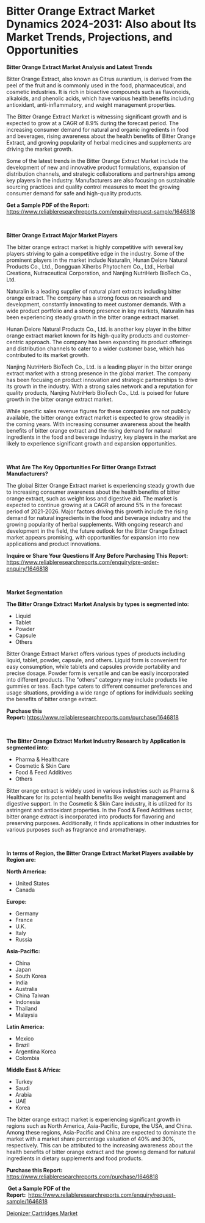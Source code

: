 <p><h1>Bitter Orange Extract Market Dynamics 2024-2031: Also about Its Market Trends, Projections, and Opportunities</h1></p><p><strong>Bitter Orange Extract Market Analysis and Latest Trends</strong></p>
<p><p>Bitter Orange Extract, also known as Citrus aurantium, is derived from the peel of the fruit and is commonly used in the food, pharmaceutical, and cosmetic industries. It is rich in bioactive compounds such as flavonoids, alkaloids, and phenolic acids, which have various health benefits including antioxidant, anti-inflammatory, and weight management properties.</p><p>The Bitter Orange Extract Market is witnessing significant growth and is expected to grow at a CAGR of 8.9% during the forecast period. The increasing consumer demand for natural and organic ingredients in food and beverages, rising awareness about the health benefits of Bitter Orange Extract, and growing popularity of herbal medicines and supplements are driving the market growth.</p><p>Some of the latest trends in the Bitter Orange Extract Market include the development of new and innovative product formulations, expansion of distribution channels, and strategic collaborations and partnerships among key players in the industry. Manufacturers are also focusing on sustainable sourcing practices and quality control measures to meet the growing consumer demand for safe and high-quality products.</p></p>
<p><strong>Get a Sample PDF of the Report:&nbsp;</strong> <a href="https://www.reliableresearchreports.com/enquiry/request-sample/1646818">https://www.reliableresearchreports.com/enquiry/request-sample/1646818</a></p>
<p>&nbsp;</p>
<p><strong>Bitter Orange Extract Major Market Players</strong></p>
<p><p>The bitter orange extract market is highly competitive with several key players striving to gain a competitive edge in the industry. Some of the prominent players in the market include Naturalin, Hunan Delore Natural Products Co., Ltd., Dongguan Xiherbs Phytochem Co., Ltd., Herbal Creations, Nutraceutical Corporation, and Nanjing NutriHerb BioTech Co., Ltd.</p><p>Naturalin is a leading supplier of natural plant extracts including bitter orange extract. The company has a strong focus on research and development, constantly innovating to meet customer demands. With a wide product portfolio and a strong presence in key markets, Naturalin has been experiencing steady growth in the bitter orange extract market.</p><p>Hunan Delore Natural Products Co., Ltd. is another key player in the bitter orange extract market known for its high-quality products and customer-centric approach. The company has been expanding its product offerings and distribution channels to cater to a wider customer base, which has contributed to its market growth.</p><p>Nanjing NutriHerb BioTech Co., Ltd. is a leading player in the bitter orange extract market with a strong presence in the global market. The company has been focusing on product innovation and strategic partnerships to drive its growth in the industry. With a strong sales network and a reputation for quality products, Nanjing NutriHerb BioTech Co., Ltd. is poised for future growth in the bitter orange extract market.</p><p>While specific sales revenue figures for these companies are not publicly available, the bitter orange extract market is expected to grow steadily in the coming years. With increasing consumer awareness about the health benefits of bitter orange extract and the rising demand for natural ingredients in the food and beverage industry, key players in the market are likely to experience significant growth and expansion opportunities.</p></p>
<p>&nbsp;</p>
<p><strong>What Are The Key Opportunities For Bitter Orange Extract Manufacturers?</strong></p>
<p><p>The global Bitter Orange Extract market is experiencing steady growth due to increasing consumer awareness about the health benefits of bitter orange extract, such as weight loss and digestive aid. The market is expected to continue growing at a CAGR of around 5% in the forecast period of 2021-2026. Major factors driving this growth include the rising demand for natural ingredients in the food and beverage industry and the growing popularity of herbal supplements. With ongoing research and development in the field, the future outlook for the Bitter Orange Extract market appears promising, with opportunities for expansion into new applications and product innovations.</p></p>
<p><strong>Inquire or Share Your Questions If Any Before Purchasing This Report:</strong> <a href="https://www.reliableresearchreports.com/enquiry/pre-order-enquiry/1646818">https://www.reliableresearchreports.com/enquiry/pre-order-enquiry/1646818</a></p>
<p>&nbsp;</p>
<p><strong>Market Segmentation</strong></p>
<p><strong>The Bitter Orange Extract Market Analysis by types is segmented into:</strong></p>
<p><ul><li>Liquid</li><li>Tablet</li><li>Powder</li><li>Capsule</li><li>Others</li></ul></p>
<p><p>Bitter Orange Extract Market offers various types of products including liquid, tablet, powder, capsule, and others. Liquid form is convenient for easy consumption, while tablets and capsules provide portability and precise dosage. Powder form is versatile and can be easily incorporated into different products. The "others" category may include products like gummies or teas. Each type caters to different consumer preferences and usage situations, providing a wide range of options for individuals seeking the benefits of bitter orange extract.</p></p>
<p><strong>Purchase this Report:&nbsp;</strong><a href="https://www.reliableresearchreports.com/purchase/1646818">https://www.reliableresearchreports.com/purchase/1646818</a></p>
<p>&nbsp;</p>
<p><strong>The Bitter Orange Extract Market Industry Research by Application is segmented into:</strong></p>
<p><ul><li>Pharma & Healthcare</li><li>Cosmetic & Skin Care</li><li>Food & Feed Additives</li><li>Others</li></ul></p>
<p><p>Bitter orange extract is widely used in various industries such as Pharma & Healthcare for its potential health benefits like weight management and digestive support. In the Cosmetic & Skin Care industry, it is utilized for its astringent and antioxidant properties. In the Food & Feed Additives sector, bitter orange extract is incorporated into products for flavoring and preserving purposes. Additionally, it finds applications in other industries for various purposes such as fragrance and aromatherapy.</p></p>
<p>&nbsp;</p>
<p><strong>In terms of Region, the Bitter Orange Extract Market Players available by Region are:</strong></p>
<p>
    <p> <strong> North America: </strong>
        <ul>
            <li>United States</li>
            <li>Canada</li>
        </ul>
        </p> 
    <p> <strong> Europe: </strong>
        <ul>
            <li>Germany</li>
            <li>France</li>
            <li>U.K.</li>
            <li>Italy</li>
            <li>Russia</li>
        </ul>
        </p> 
    <p> <strong> Asia-Pacific: </strong>
        <ul>
            <li>China</li>
            <li>Japan</li>
            <li>South Korea</li>
            <li>India</li>
            <li>Australia</li>
            <li>China Taiwan</li>
            <li>Indonesia</li>
            <li>Thailand</li>
            <li>Malaysia</li>
        </ul>
        </p> 
    <p> <strong> Latin America: </strong>
        <ul>
            <li>Mexico</li>
            <li>Brazil</li>
            <li>Argentina Korea</li>
            <li>Colombia</li>
        </ul>
        </p> 
    <p> <strong> Middle East & Africa: </strong>
        <ul>
            <li>Turkey</li>
            <li>Saudi</li>
            <li>Arabia</li>
            <li>UAE</li>
            <li>Korea</li>
        </ul>
    </p>
    </p>
<p><p>The bitter orange extract market is experiencing significant growth in regions such as North America, Asia-Pacific, Europe, the USA, and China. Among these regions, Asia-Pacific and China are expected to dominate the market with a market share percentage valuation of 40% and 30%, respectively. This can be attributed to the increasing awareness about the health benefits of bitter orange extract and the growing demand for natural ingredients in dietary supplements and food products.</p></p>
<p><strong>Purchase this Report: </strong><a href="https://www.reliableresearchreports.com/purchase/1646818">https://www.reliableresearchreports.com/purchase/1646818</a></p>
<p>&nbsp;<strong>Get a Sample PDF of the Report:&nbsp;&nbsp;</strong><a href="https://www.reliableresearchreports.com/enquiry/request-sample/1646818">https://www.reliableresearchreports.com/enquiry/request-sample/1646818</a></p>
<p><strong></strong></p>
<p><p><a href="https://fearless-okapi-6c8.notion.site/Deionizer-Cartridges-Market-Growth-Market-Trends-COVID-19-Impact-and-Forecasts-for-period-from-20-09044122476d40fcbc1cc2bc0585fb71">Deionizer Cartridges Market</a></p></p>